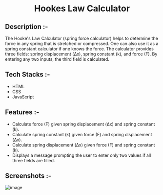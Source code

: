 # <p align="center">Hookes Law Calculator</p>

## Description :-

The Hooke's Law Calculator (spring force calculator) helps to determine the force in any spring that is stretched or compressed. One can also use it as a spring constant calculator if one knows the force. The calculator provides three fields: spring displacement (Δx), spring constant (k), and force (F). By entering any two inputs, the third field is calculated.

## Tech Stacks :-

- HTML
- CSS
- JavaScript

## Features :-

- Calculate force (F) given spring displacement (Δx) and spring constant (k).
- Calculate spring constant (k) given force (F) and spring displacement (Δx).
- Calculate spring displacement (Δx) given force (F) and spring constant (k).
- Displays a message prompting the user to enter only two values if all three fields are filled.

## Screenshots :-

![image](https://github.com/Rakesh9100/CalcDiverse/assets/73993775/400a5680-19b8-414b-a4b5-2780f92dcd2e)
